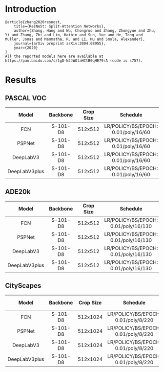 # Introduction
```
@article{zhang2020resnest,
    title={ResNeSt: Split-Attention Networks},
    author={Zhang, Hang and Wu, Chongruo and Zhang, Zhongyue and Zhu, Yi and Zhang, Zhi and Lin, Haibin and Sun, Yue and He, Tong and Muller, Jonas and Manmatha, R. and Li, Mu and Smola, Alexander},
    journal={arXiv preprint arXiv:2004.08955},
    year={2020}
}
All the reported models here are available at https://pan.baidu.com/s/1gD-NJJWOtaHCtB0qHE79rA (code is s757).
```


# Results

## PASCAL VOC
| Model         | Backbone  | Crop Size  | Schedule                             | Train/Eval Set  | mIoU   | Download                 |
| :-:           | :-:       | :-:        | :-:                                  | :-:             | :-:    | :-:                      |
| FCN           | S-101-D8  | 512x512    | LR/POLICY/BS/EPOCH: 0.01/poly/16/60  | trainaug/val    | 77.41% | [model](https://github.com/SegmentationBLWX/modelstore/releases/download/ssseg_resnest/fcn_resnest101os8_voc_train.pth) &#124; [log](https://github.com/SegmentationBLWX/modelstore/releases/download/ssseg_resnest/fcn_resnest101os8_voc_train.log) |
| PSPNet        | S-101-D8  | 512x512    | LR/POLICY/BS/EPOCH: 0.01/poly/16/60  | trainaug/val    | 79.07% | [model](https://github.com/SegmentationBLWX/modelstore/releases/download/ssseg_resnest/pspnet_resnest101os8_voc_train.pth) &#124; [log](https://github.com/SegmentationBLWX/modelstore/releases/download/ssseg_resnest/pspnet_resnest101os8_voc_train.log) |
| DeepLabV3     | S-101-D8  | 512x512    | LR/POLICY/BS/EPOCH: 0.01/poly/16/60  | trainaug/val    | 78.97% | [model](https://github.com/SegmentationBLWX/modelstore/releases/download/ssseg_resnest/deeplabv3_resnest101os8_voc_train.pth) &#124; [log](https://github.com/SegmentationBLWX/modelstore/releases/download/ssseg_resnest/deeplabv3_resnest101os8_voc_train.log) |
| DeepLabV3plus | S-101-D8  | 512x512    | LR/POLICY/BS/EPOCH: 0.01/poly/16/60  | trainaug/val    | 79.76% | [model](https://github.com/SegmentationBLWX/modelstore/releases/download/ssseg_resnest/deeplabv3plus_resnest101os8_voc_train.pth) &#124; [log](https://github.com/SegmentationBLWX/modelstore/releases/download/ssseg_resnest/deeplabv3plus_resnest101os8_voc_train.log) |

## ADE20k
| Model         | Backbone  | Crop Size  | Schedule                             | Train/Eval Set  | mIoU   | Download                 |
| :-:           | :-:       | :-:        | :-:                                  | :-:             | :-:    | :-:                      |
| FCN           | S-101-D8  | 512x512    | LR/POLICY/BS/EPOCH: 0.01/poly/16/130 | train/val       | 45.74% | [model](https://github.com/SegmentationBLWX/modelstore/releases/download/ssseg_resnest/fcn_resnest101os8_ade20k_train.pth) &#124; [log](https://github.com/SegmentationBLWX/modelstore/releases/download/ssseg_resnest/fcn_resnest101os8_ade20k_train.log) |
| PSPNet        | S-101-D8  | 512x512    | LR/POLICY/BS/EPOCH: 0.01/poly/16/130 | train/val       | 46.03% | [model](https://github.com/SegmentationBLWX/modelstore/releases/download/ssseg_resnest/pspnet_resnest101os8_ade20k_train.pth) &#124; [log](https://github.com/SegmentationBLWX/modelstore/releases/download/ssseg_resnest/pspnet_resnest101os8_ade20k_train.log) |
| DeepLabV3     | S-101-D8  | 512x512    | LR/POLICY/BS/EPOCH: 0.01/poly/16/130 | train/val       | 46.24% | [model](https://github.com/SegmentationBLWX/modelstore/releases/download/ssseg_resnest/deeplabv3_resnest101os8_ade20k_train.pth) &#124; [log](https://github.com/SegmentationBLWX/modelstore/releases/download/ssseg_resnest/deeplabv3_resnest101os8_ade20k_train.log) |
| DeepLabV3plus | S-101-D8  | 512x512    | LR/POLICY/BS/EPOCH: 0.01/poly/16/130 | train/val       | 46.48% | [model](https://github.com/SegmentationBLWX/modelstore/releases/download/ssseg_resnest/deeplabv3plus_resnest101os8_ade20k_train.pth) &#124; [log](https://github.com/SegmentationBLWX/modelstore/releases/download/ssseg_resnest/deeplabv3plus_resnest101os8_ade20k_train.log) |

## CityScapes
| Model         | Backbone  | Crop Size  | Schedule                             | Train/Eval Set  | mIoU   | Download                 |
| :-:           | :-:       | :-:        | :-:                                  | :-:             | :-:    | :-:                      |
| FCN           | S-101-D8  | 512x1024   | LR/POLICY/BS/EPOCH: 0.01/poly/8/220  | train/val       | 78.14% | [model](https://github.com/SegmentationBLWX/modelstore/releases/download/ssseg_resnest/fcn_resnest101os8_cityscapes_train.pth) &#124; [log](https://github.com/SegmentationBLWX/modelstore/releases/download/ssseg_resnest/fcn_resnest101os8_cityscapes_train.log) |
| PSPNet        | S-101-D8  | 512x1024   | LR/POLICY/BS/EPOCH: 0.01/poly/8/220  | train/val       | 78.70% | [model](https://github.com/SegmentationBLWX/modelstore/releases/download/ssseg_resnest/pspnet_resnest101os8_cityscapes_train.pth) &#124; [log](https://github.com/SegmentationBLWX/modelstore/releases/download/ssseg_resnest/pspnet_resnest101os8_cityscapes_train.log) |
| DeepLabV3     | S-101-D8  | 512x1024   | LR/POLICY/BS/EPOCH: 0.01/poly/8/220  | train/val       | 79.75% | [model](https://github.com/SegmentationBLWX/modelstore/releases/download/ssseg_resnest/deeplabv3_resnest101os8_cityscapes_train.pth) &#124; [log](https://github.com/SegmentationBLWX/modelstore/releases/download/ssseg_resnest/deeplabv3_resnest101os8_cityscapes_train.log) |
| DeepLabV3plus | S-101-D8  | 512x1024   | LR/POLICY/BS/EPOCH: 0.01/poly/8/220  | train/val       | 80.30% | [model](https://github.com/SegmentationBLWX/modelstore/releases/download/ssseg_resnest/deeplabv3plus_resnest101os8_cityscapes_train.pth) &#124; [log](https://github.com/SegmentationBLWX/modelstore/releases/download/ssseg_resnest/deeplabv3plus_resnest101os8_cityscapes_train.log) |